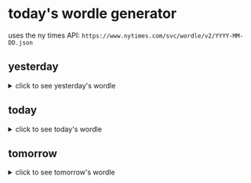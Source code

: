 # today's wordle generator

uses the ny times API: `https://www.nytimes.com/svc/wordle/v2/YYYY-MM-DD.json`

## yesterday

<details>
    <summary>click to see yesterday's wordle</summary>

    turbo

</details>

## today

<details>
    <summary>click to see today's wordle</summary>

    arrow

</details>

## tomorrow

<details>
    <summary>click to see tomorrow's wordle</summary>

    nurse

</details>

